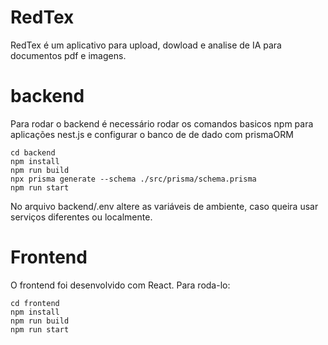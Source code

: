 # RedTex

RedTex é um aplicativo para upload, dowload e analise de IA para documentos pdf e imagens.

# backend

Para rodar o backend é necessário rodar os comandos basicos npm para aplicações nest.js e configurar o banco de de dado com prismaORM

```shell
cd backend
npm install
npm run build
npx prisma generate --schema ./src/prisma/schema.prisma
npm run start
```

No arquivo backend/.env altere as variáveis de ambiente, caso queira usar serviços diferentes ou localmente.

# Frontend

O frontend foi desenvolvido com React. Para roda-lo:

```
cd frontend
npm install
npm run build
npm run start
```


